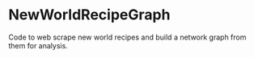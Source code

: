 # NewWorldRecipeGraph
Code to web scrape new world recipes and build a network graph from them for analysis.
